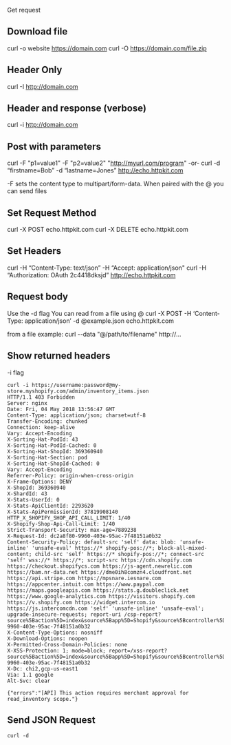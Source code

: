 Get request

## Download file
curl -o website https://domain.com
curl -O https://domain.com/file.zip

## Header Only
curl -I http://domain.com

## Header and response (verbose)
curl -i http://domain.com

## Post with parameters
curl -F "p1=value1" -F "p2=value2" "http://myurl.com/program"
-or-
curl -d “firstname=Bob” -d “lastname=Jones” http://echo.httpkit.com

-F sets the content type to multipart/form-data. When paired with the @ you can send files

## Set Request Method
curl -X POST echo.httpkit.com
curl -X DELETE echo.httpkit.com

## Set Headers
curl -H “Content-Type: text/json” -H “Accept: application/json"
curl -H “Authorization: OAuth 2c4418dksjd” http://echo.httpkit.com

## Request body
Use the -d flag
You can read from a file using @
curl -X POST -H ‘Content-Type: application/json’ -d @example.json echo.httpkit.com

from a file example:
curl --data "@/path/to/filename" http://...

## Show returned headers

-i flag
```
curl -i https://username:password@my-store.myshopify.com/admin/inventory_items.json
HTTP/1.1 403 Forbidden
Server: nginx
Date: Fri, 04 May 2018 13:56:47 GMT
Content-Type: application/json; charset=utf-8
Transfer-Encoding: chunked
Connection: keep-alive
Vary: Accept-Encoding
X-Sorting-Hat-PodId: 43
X-Sorting-Hat-PodId-Cached: 0
X-Sorting-Hat-ShopId: 369360940
X-Sorting-Hat-Section: pod
X-Sorting-Hat-ShopId-Cached: 0
Vary: Accept-Encoding
Referrer-Policy: origin-when-cross-origin
X-Frame-Options: DENY
X-ShopId: 369360940
X-ShardId: 43
X-Stats-UserId: 0
X-Stats-ApiClientId: 2293620
X-Stats-ApiPermissionId: 37819908140
HTTP_X_SHOPIFY_SHOP_API_CALL_LIMIT: 1/40
X-Shopify-Shop-Api-Call-Limit: 1/40
Strict-Transport-Security: max-age=7889238
X-Request-Id: dc2a8f80-9960-403e-95ac-7f48151a0b32
Content-Security-Policy: default-src 'self' data: blob: 'unsafe-inline' 'unsafe-eval' https://* shopify-pos://*; block-all-mixed-content; child-src 'self' https://* shopify-pos://*; connect-src 'self' wss://* https://*; script-src https://cdn.shopify.com https://checkout.shopifycs.com https://js-agent.newrelic.com https://bam.nr-data.net https://dme0ih8comzn4.cloudfront.net https://api.stripe.com https://mpsnare.iesnare.com https://appcenter.intuit.com https://www.paypal.com https://maps.googleapis.com https://stats.g.doubleclick.net https://www.google-analytics.com https://visitors.shopify.com https://v.shopify.com https://widget.intercom.io https://js.intercomcdn.com 'self' 'unsafe-inline' 'unsafe-eval'; upgrade-insecure-requests; report-uri /csp-report?source%5Baction%5D=index&source%5Bapp%5D=Shopify&source%5Bcontroller%5D=admin%2Finventory_items&source%5Bsection%5D=admin_api&source%5Buuid%5D=dc2a8f80-9960-403e-95ac-7f48151a0b32
X-Content-Type-Options: nosniff
X-Download-Options: noopen
X-Permitted-Cross-Domain-Policies: none
X-XSS-Protection: 1; mode=block; report=/xss-report?source%5Baction%5D=index&source%5Bapp%5D=Shopify&source%5Bcontroller%5D=admin%2Finventory_items&source%5Bsection%5D=admin_api&source%5Buuid%5D=dc2a8f80-9960-403e-95ac-7f48151a0b32
X-Dc: chi2,gcp-us-east1
Via: 1.1 google
Alt-Svc: clear

{"errors":"[API] This action requires merchant approval for read_inventory scope."}
```

## Send JSON Request

```
curl -d 

```
